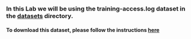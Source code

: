 ### In this Lab we will be using the training-access.log dataset in the [datasets](https://github.com/lucidworks/lucidworks-training-files/tree/master/Fusion%204.0.1/05.2%20LAB--Ingesting%20Data%20II%204.0/datasets) directory. 

#### To download this dataset, please follow the instructions [here](https://github.com/lucidworks/lucidworks-training-files) 